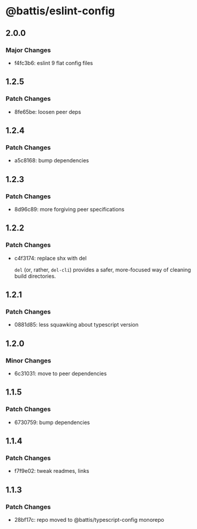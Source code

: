 # @battis/eslint-config

## 2.0.0

### Major Changes

- f4fc3b6: eslint 9 flat config files

## 1.2.5

### Patch Changes

- 8fe65be: loosen peer deps

## 1.2.4

### Patch Changes

- a5c8168: bump dependencies

## 1.2.3

### Patch Changes

- 8d96c89: more forgiving peer specifications

## 1.2.2

### Patch Changes

- c4f3174: replace shx with del

  `del` (or, rather, `del-cli`) provides a safer, more-focused way of cleaning build directories.

## 1.2.1

### Patch Changes

- 0881d85: less squawking about typescript version

## 1.2.0

### Minor Changes

- 6c31031: move to peer dependencies

## 1.1.5

### Patch Changes

- 6730759: bump dependencies

## 1.1.4

### Patch Changes

- f7f9e02: tweak readmes, links

## 1.1.3

### Patch Changes

- 28bf17c: repo moved to @battis/typescript-config monorepo
